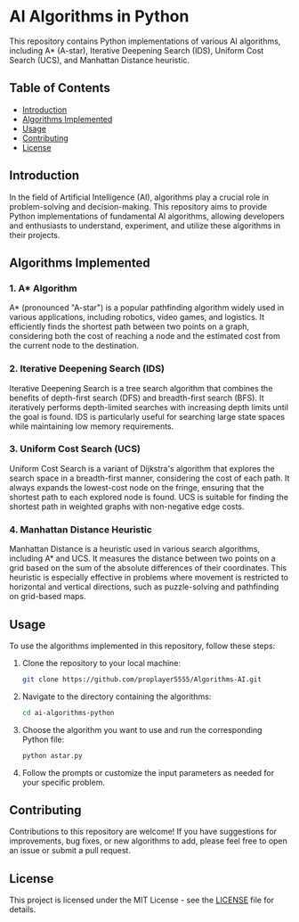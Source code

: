# AI Algorithms in Python

This repository contains Python implementations of various AI algorithms, including A* (A-star), Iterative Deepening Search (IDS), Uniform Cost Search (UCS), and Manhattan Distance heuristic.

## Table of Contents

- [Introduction](#introduction)
- [Algorithms Implemented](#algorithms-implemented)
- [Usage](#usage)
- [Contributing](#contributing)
- [License](#license)

## Introduction

In the field of Artificial Intelligence (AI), algorithms play a crucial role in problem-solving and decision-making. This repository aims to provide Python implementations of fundamental AI algorithms, allowing developers and enthusiasts to understand, experiment, and utilize these algorithms in their projects.

## Algorithms Implemented

### 1. A* Algorithm

A* (pronounced "A-star") is a popular pathfinding algorithm widely used in various applications, including robotics, video games, and logistics. It efficiently finds the shortest path between two points on a graph, considering both the cost of reaching a node and the estimated cost from the current node to the destination.

### 2. Iterative Deepening Search (IDS)

Iterative Deepening Search is a tree search algorithm that combines the benefits of depth-first search (DFS) and breadth-first search (BFS). It iteratively performs depth-limited searches with increasing depth limits until the goal is found. IDS is particularly useful for searching large state spaces while maintaining low memory requirements.

### 3. Uniform Cost Search (UCS)

Uniform Cost Search is a variant of Dijkstra's algorithm that explores the search space in a breadth-first manner, considering the cost of each path. It always expands the lowest-cost node on the fringe, ensuring that the shortest path to each explored node is found. UCS is suitable for finding the shortest path in weighted graphs with non-negative edge costs.

### 4. Manhattan Distance Heuristic

Manhattan Distance is a heuristic used in various search algorithms, including A* and UCS. It measures the distance between two points on a grid based on the sum of the absolute differences of their coordinates. This heuristic is especially effective in problems where movement is restricted to horizontal and vertical directions, such as puzzle-solving and pathfinding on grid-based maps.

## Usage

To use the algorithms implemented in this repository, follow these steps:

1. Clone the repository to your local machine:

    ```bash
    git clone https://github.com/proplayer5555/Algorithms-AI.git
    ```

2. Navigate to the directory containing the algorithms:

    ```bash
    cd ai-algorithms-python
    ```

3. Choose the algorithm you want to use and run the corresponding Python file:

    ```bash
    python astar.py
    ```

4. Follow the prompts or customize the input parameters as needed for your specific problem.

## Contributing

Contributions to this repository are welcome! If you have suggestions for improvements, bug fixes, or new algorithms to add, please feel free to open an issue or submit a pull request.

## License

This project is licensed under the MIT License - see the [LICENSE](LICENSE) file for details.
